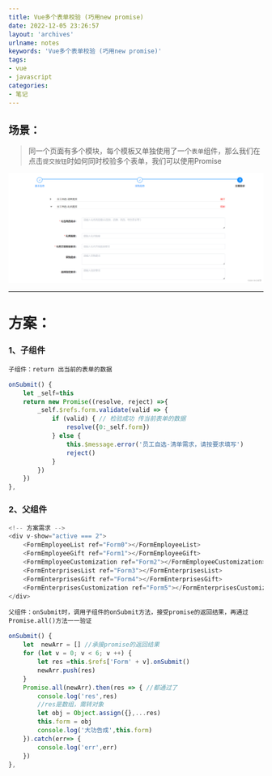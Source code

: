 ```yaml
---
title: Vue多个表单校验 (巧用new promise)
date: 2022-12-05 23:26:57
layout: 'archives'
urlname: notes
keywords: 'Vue多个表单校验 (巧用new promise)'
tags: 
- vue
- javascript
categories: 
- 笔记
---
```


## 场景：
>同一个页面有多个模块，每个模板又单独使用了一个`表单`组件，那么我们在点击`提交按钮`时如何同时校验多个表单，我们可以使用Promise

![](no-021/1.png)

---
# 方案：
### 1、子组件
`子组件：return 出当前的表单的数据`
```javascript
onSubmit() {
    let _self=this
    return new Promise((resolve, reject) =>{
        _self.$refs.form.validate(valid => {
            if (valid) { // 检验成功 传当前表单的数据
                resolve({0:_self.form})
            } else {
                this.$message.error('员工自选-清单需求，请按要求填写')
                reject()
            }
        })
    })
},
```
### 2、父组件
```javascript
<!-- 方案需求 -->
<div v-show="active === 2">
    <FormEmployeeList ref="Form0"></FormEmployeeList>
    <FormEmployeeGift ref="Form1"></FormEmployeeGift>
    <FormEmployeeCustomization ref="Form2"></FormEmployeeCustomization>
    <FormEnterprisesList ref="Form3"></FormEnterprisesList>
    <FormEnterprisesGift ref="Form4"></FormEnterprisesGift>
    <FormEnterprisesCustomization ref="Form5"></FormEnterprisesCustomization>
</div>
```
`父组件：onSubmit时，调用子组件的onSubmit方法，接受promise的返回结果，再通过Promise.all()方法一一验证`
```javascript
onSubmit() {
    let  newArr = [] //承接promise的返回结果
    for (let v = 0; v < 6; v ++) {
        let res =this.$refs['Form' + v].onSubmit()
        newArr.push(res)
    }
    Promise.all(newArr).then(res => { //都通过了
    	console.log('res',res)
        //res是数组，需转对象
        let obj = Object.assign({},...res)
        this.form = obj
        console.log('大功告成',this.form)
    }).catch(err=> {
        console.log('err',err)
    })
},
```